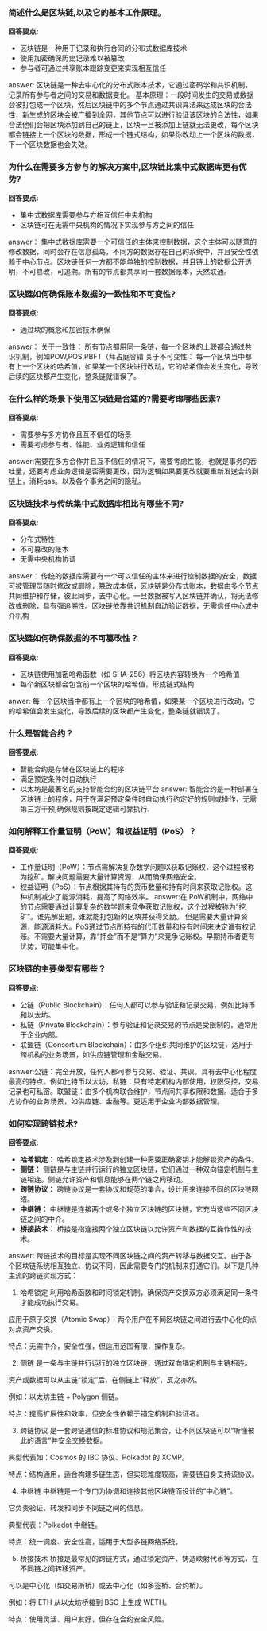 
### 简述什么是区块链,以及它的基本工作原理。

**回答要点:**

- 区块链是一种用于记录和执行合同的分布式数据库技术
- 使用加密确保历史记录难以被篡改
- 参与者可通过共享账本跟踪变更来实现相互信任

answer:
区块链是一种去中心化的分布式账本技术，它通过密码学和共识机制，记录所有参与者之间的交易和数据变化。
基本原理：一段时间发生的交易或数据会被打包成一个区块，然后区块链中的多个节点通过共识算法来达成区块的合法性，新生成的区块会被广播到全网，其他节点可以进行验证该区块的合法性，如果合法他们会把区块添加到自己的链上，区块一旦被添加上链就无法更改，每个区块都会链接上一个区块的数据，形成一个链式结构，如果你改动上一个区块的数据，下一个区块数据也会失效。


### 为什么在需要多方参与的解决方案中,区块链比集中式数据库更有优势?

**回答要点:**

- 集中式数据库需要参与方相互信任中央机构
- 区块链可在无需中央机构的情况下实现参与方之间的信任

answer：
集中式数据库需要一个可信任的主体来控制数据，这个主体可以随意的修改数据，同时会存在信息孤岛，不同方的数据存在自己的系统中，并且安全性依赖于中心节点。区块链任何一方都不能单独的控制数据，并且链上的数据公开透明，不可篡改，可追溯。所有的节点都共享同一套数据账本，天然联通。

### 区块链如何确保账本数据的一致性和不可变性?

**回答要点:**

- 通过块的概念和加密技术确保

answer：
关于一致性：
所有节点都用同一条链，每一个区块的上联都会通过共识机制，例如POW,POS,PBFT（拜占庭容错
关于不可变性：
每一个区块当中都有上一个区块的哈希值，如果某一个区块进行改动，它的哈希值会发生变化，导致后续的区块都产生变化，整条链就错误了。

### 在什么样的场景下使用区块链是合适的?需要考虑哪些因素?

**回答要点:**

- 需要参与多方协作且互不信任的场景
- 需要考虑参与者、性能、业务逻辑和信任

answer:需要在多方合作并且互不信任的情况下，需要考虑性能，也就是事务的吞吐量，还要考虑业务逻辑是否需要更改，因为逻辑如果要更改就要重新发送合约到链上，消耗gas。以及各个事务之间的隐私。

### 区块链技术与传统集中式数据库相比有哪些不同?

**回答要点:**

- 分布式特性
- 不可篡改的账本
- 无需中央机构协调

answer： 传统的数据库需要有一个可以信任的主体来进行控制数据的安全，数据可被管理员随时修改或删除，篡改成本低，区块链是分布式账本，数据由多个节点共同维护和存储，彼此同步，去中心化。一旦数据被写入区块链并确认，将无法修改或删除，具有强追溯性。区块链依靠共识机制自动验证数据，无需信任中心或中介机构

### 区块链如何确保数据的不可篡改性？

**回答要点:**

- 区块链使用加密哈希函数（如 SHA-256）将区块内容转换为一个哈希值
- 每个新区块都会包含前一个区块的哈希值，形成链式结构

anwer:
每一个区块当中都有上一个区块的哈希值，如果某一个区块进行改动，它的哈希值会发生变化，导致后续的区块都产生变化，整条链就错误了。

### 什么是智能合约？

**回答要点:**

- 智能合约是存储在区块链上的程序
- 满足预定条件时自动执行
- 以太坊是最著名的支持智能合约的区块链平台
answer:
智能合约是一种部署在区块链上的程序，用于在满足预定条件时自动执行约定好的规则或操作，无需第三方干预,确保规则按既定逻辑可靠执行.

### 如何解释工作量证明（PoW）和权益证明（PoS）？

**回答要点:**

- 工作量证明（PoW）：节点需解决复杂数学问题以获取记账权，这个过程被称为挖矿。解决问题需要大量计算资源，从而确保网络安全。
- 权益证明（PoS）：节点根据其持有的货币数量和持有时间来获取记账权。这种机制减少了能源消耗，提高了网络效率。
answer:在 PoW机制中，网络中的节点需要通过计算复杂的数学题来竞争获取记账权，这个过程被称为“挖矿”。谁先解出题，谁就能打包新的区块并获得奖励。 但是需要大量计算资源，能源消耗大。PoS通过节点所持有的代币数量和持有时间来决定谁有权记账。不需要大量计算，靠“押金”而不是“算力”来竞争记账权。早期持币者更有优势，可能集中化。

### 区块链的主要类型有哪些？

**回答要点:**

- 公链（Public Blockchain）：任何人都可以参与验证和记录交易，例如比特币和以太坊。
- 私链（Private Blockchain）：参与验证和记录交易的节点是受限制的，通常用于企业内部。
- 联盟链（Consortium Blockchain）：由多个组织共同维护的区块链，适用于跨机构的业务场景，如供应链管理和金融交易。

asnwer:公链：完全开放，任何人都可参与交易、验证、共识。具有去中心化程度最高的特点。例如比特币以太坊。私链：只有特定机构内部使用，权限受控，交易记录也可私密。联盟链：由多个机构联合维护，节点间共享权限和数据。适合于多方协作的业务场景，如供应链、金融等。更适用于企业内部数据管理。

### 如何实现跨链技术?

**回答要点:**

- **哈希锁定：** 哈希锁定技术涉及到创建一种需要正确密钥才能解锁资产的条件。
- **侧链：** 侧链是与主链并行运行的独立区块链，它们通过一种双向锚定机制与主链相连。侧链允许资产和信息能够在两个链之间移动。
- **跨链协议：** 跨链协议是一套协议和规范的集合，设计用来连接不同的区块链网络。
- **中继链：** 中继链是连接两个或多个独立区块链的区块链，它充当这些不同区块链之间的中介。
- **桥接技术：** 桥接是指连接两个独立区块链以允许资产和数据的互操作性的技术。

answer:
跨链技术的目标是实现不同区块链之间的资产转移与数据交互。由于各个区块链系统相互独立、协议不同，因此需要专门的机制来打通它们。以下是几种主流的跨链实现方式：
1. 哈希锁定
利用哈希函数和时间锁定机制，确保资产交换双方必须满足同一条件才能成功执行交易。

应用于原子交换（Atomic Swap）：两个用户在不同区块链之间进行去中心化的点对点资产交换。

特点：无需中介，安全性强，但适用范围有限，操作复杂。

2. 侧链
是一条与主链并行运行的独立区块链，通过双向锚定机制与主链相连。

资产或数据可以从主链“锁定”后，在侧链上“释放”，反之亦然。

例如：以太坊主链 + Polygon 侧链。

特点：提高扩展性和效率，但安全性依赖于锚定机制和验证者。

3. 跨链协议
是一套跨链通信的标准协议和规范集合，让不同区块链可以“听懂彼此的语言”并安全交换数据。

典型代表如：Cosmos 的 IBC 协议、Polkadot 的 XCMP。

特点：结构通用，适合构建多链生态，但实现难度较高，需要链自身支持该协议。

4. 中继链
中继链是一个专门为协调和连接其他区块链而设计的“中心链”。

它负责验证、转发和同步不同链之间的信息。

典型代表：Polkadot 中继链。

特点：统一调度、安全性高，适用于大型多链网络系统。

5. 桥接技术
桥接是最常见的跨链方式，通过锁定资产、铸造映射代币等方式，在不同链之间转移资产。

可以是中心化（如交易所桥）或去中心化（如多签桥、合约桥）。

例如：将 ETH 从以太坊桥接到 BSC 上生成 WETH。

特点：使用灵活、用户友好，但存在合约安全风险。